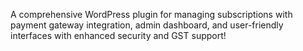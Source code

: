 A comprehensive WordPress plugin for managing subscriptions with payment gateway integration, admin dashboard, and user-friendly interfaces with enhanced security and GST support!
